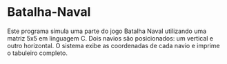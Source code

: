 # Batalha-Naval
Este programa simula uma parte do jogo Batalha Naval utilizando uma matriz 5x5 em linguagem C. Dois navios são posicionados: um vertical e outro horizontal. O sistema exibe as coordenadas de cada navio e imprime o tabuleiro completo.
